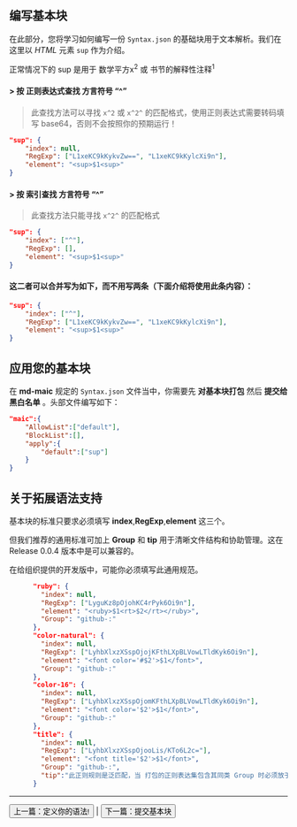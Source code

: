## 编写基本块
在此部分，您将学习如何编写一份 `Syntax.json` 的基础块用于文本解析。我们在这里以 *HTML* 元素 `sup` 作为介绍。

正常情况下的 sup 是用于 数学平方x<sup>2</sup> 或 书节的解释性注释<sup>1</sup> 

#### > 按 **正则表达式查找** 方言符号 “^”
> 此查找方法可以寻找 `x^2` 或 `x^2^` 的匹配格式，使用正则表达式需要转码填写 base64，否则不会按照你的预期运行！
```json
"sup": {
    "index": null,
    "RegExp": ["L1xeKC9kKykvZw==", "L1xeKC9kKylcXi9n"],
    "element": "<sup>$1<sup>"
}
```

#### > 按 **索引查找** 方言符号 “^”
> 此查找方法只能寻找 `x^2^` 的匹配格式
```json
"sup": {
    "index": ["^"],
    "RegExp": [],
    "element": "<sup>$1<sup>"
}
```

#### 这二者可以合并写为如下，而不用写两条（下面介绍将使用此条内容）：
```json
"sup": {
    "index": ["^"],
    "RegExp": ["L1xeKC9kKykvZw==", "L1xeKC9kKylcXi9n"],
    "element": "<sup>$1<sup>"
}
```

## 应用您的基本块
在 **md-maic** 规定的 `Syntax.json` 文件当中，你需要先 **对基本块打包** 然后 **提交给黑白名单** 。头部文件编写如下：
```json
"maic":{
    "AllowList":["default"],
    "BlockList":[],
    "apply":{
        "default":["sup"]
    }
}
```

## 关于拓展语法支持
基本块的标准只要求必须填写 **index**,**RegExp**,**element** 这三个。

但我们推荐的通用标准可加上 **Group** 和 **tip** 用于清晰文件结构和协助管理。这在 Release 0.0.4 版本中是可以兼容的。

在给组织提供的开发版中，可能你必须填写此通用规范。

```json
      "ruby": {
        "index": null,
        "RegExp": ["LyguKz8pOjohKC4rPyk6Oi9n"],
        "element": "<ruby>$1<rt>$2</rt></ruby>",
        "Group": "github-:"
      },
      "color-natural": {
        "index": null,
        "RegExp": ["LyhbXlxzXSspOjojKFthLXpBLVowLTldKyk6Oi9n"],
        "element": "<font color='#$2'>$1</font>",
        "Group": "github-:"
      },
      "color-16": {
        "index": null,
        "RegExp": ["LyhbXlxzXSspOjomKFthLXpBLVowLTldKyk6Oi9n"],
        "element": "<font color='$2'>$1</font>",
        "Group": "github-:"
      },
      "title": {
        "index": null,
        "RegExp": ["LyhbXlxzXSspOjooLis/KTo6L2c="],
        "element": "<font title='$2'>$1</font>",
        "Group": "github-:",
        "tip":"此正则规则是泛匹配，当 打包的正则表达集包含其同类 Group 时必须放于最后一个！"
      }
```

---
[<button>上一篇：定义你的语法!</button>](./[00]custom%20syntax.md) | [<button>下一篇：提交基本块</button>](./[02]Apply%20Item.md)